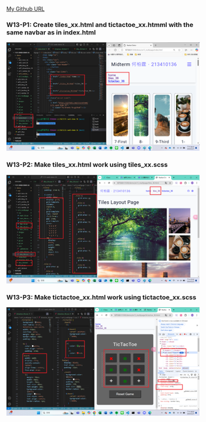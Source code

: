 
[My Github URL](https://github.com/vincent560/1131-sweb-demo-36.git)

### W13-P1: Create tiles_xx.html and tictactoe_xx.htmml with the same navbar as in index.html

![](./w13-p1.png)

### W13-P2: Make tiles_xx.html work using tiles_xx.scss

![](./w13-p2.png)

### W13-P3: Make tictactoe_xx.html work using tictactoe_xx.scss
 
![](w13-p3.png)